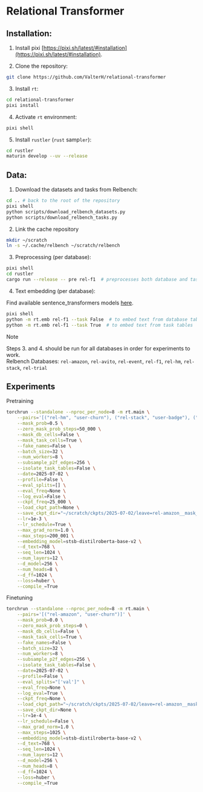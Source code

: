 # Relational Transformer

## Installation:

1. Install pixi [https://pixi.sh/latest/#installation](https://pixi.sh/latest/#installation).

2. Clone the repository:
```bash
git clone https://github.com/ValterH/relational-transformer
```

3. Install `rt`:
```bash
cd relational-transformer
pixi install
```

4. Activate `rt` environment:
```bash
pixi shell
```

5. Install `rustler` (`rust` samp`ler`):
```bash
cd rustler
maturin develop --uv --release
```

## Data:


1. Download the datasets and tasks from Relbench:
```bash
cd .. # back to the root of the repository
pixi shell
python scripts/download_relbench_datasets.py
python scripts/download_relbench_tasks.py
```

2. Link the cache repository
```bash
mkdir ~/scratch
ln -s ~/.cache/relbench ~/scratch/relbench
```

3. Preprocessing (per database):
```bash
pixi shell
cd rustler
cargo run --release -- pre rel-f1  # preprocesses both database and task tables
```

4. Text embedding (per database):

Find available sentence_transformers models [here](https://docs.google.com/spreadsheets/d/14QplCdTCDwEmTqrn1LH4yrbKvdogK4oQvYO1K1aPR5M/edit?gid=0#gid=0).
```bash
pixi shell
python -m rt.emb rel-f1 --task False  # to embed text from database tables
python -m rt.emb rel-f1 --task True  # to embed text from task tables
```
> [!NOTE]
> Steps 3. and 4. should be run for all databases in order for experiments to work. \
> Relbench Databases: `rel-amazon`, `rel-avito`, `rel-event`, `rel-f1`, `rel-hm`, `rel-stack`, `rel-trial`


## Experiments

Pretraining
```bash
torchrun --standalone --nproc_per_node=8 -m rt.main \
    --pairs='[("rel-hm", "user-churn"), ("rel-stack", "user-badge"), ("rel-stack", "user-engagement"), ("rel-avito", "user-visits"), ("rel-avito", "user-clicks"), ("rel-event", "user-ignore"), ("rel-trial", "study-outcome"), ("rel-f1", "driver-dnf"), ("rel-event", "user-repeat"), ("rel-f1", "driver-top3"), ("rel-hm", "item-sales"), ("rel-stack", "post-votes"), ("rel-trial", "site-success"), ("rel-trial", "study-adverse"), ("rel-event", "user-attendance"), ("rel-f1", "driver-position"), ("rel-avito", "ad-ctr")]' \
    --mask_prob=0.5 \
    --zero_mask_prob_steps=50_000 \
    --mask_db_cells=False \
    --mask_task_cells=True \
    --fake_names=False \
    --batch_size=32 \
    --num_workers=8 \
    --subsample_p2f_edges=256 \
    --isolate_task_tables=False \
    --date=2025-07-02 \
    --profile=False \
    --eval_splits=[] \
    --eval_freq=None \
    --log_eval=False \
    --ckpt_freq=25_000 \
    --load_ckpt_path=None \
    --save_ckpt_dir="~/scratch/ckpts/2025-07-02/leave=rel-amazon__mask_prob=0.0" \
    --lr=1e-3 \
    --lr_schedule=True \
    --max_grad_norm=1.0 \
    --max_steps=200_001 \
    --embedding_model=stsb-distilroberta-base-v2 \
    --d_text=768 \
    --seq_len=1024 \
    --num_layers=12 \
    --d_model=256 \
    --num_heads=8 \
    --d_ff=1024 \
    --loss=huber \
    --compile_=True
```

Finetuning
```bash
torchrun --standalone --nproc_per_node=8 -m rt.main \
    --pairs='[("rel-amazon", "user-churn")]' \
    --mask_prob=0.0 \
    --zero_mask_prob_steps=0 \
    --mask_db_cells=False \
    --mask_task_cells=True \
    --fake_names=False \
    --batch_size=32 \
    --num_workers=8 \
    --subsample_p2f_edges=256 \
    --isolate_task_tables=False \
    --date=2025-07-02 \
    --profile=False \
    --eval_splits="['val']" \
    --eval_freq=None \
    --log_eval=True \
    --ckpt_freq=None \
    --load_ckpt_path="~/scratch/ckpts/2025-07-02/leave=rel-amazon__mask_prob=0.0/steps=200000.pt" \
    --save_ckpt_dir=None \
    --lr=1e-4 \
    --lr_schedule=False \
    --max_grad_norm=1.0 \
    --max_steps=1025 \
    --embedding_model=stsb-distilroberta-base-v2 \
    --d_text=768 \
    --seq_len=1024 \
    --num_layers=12 \
    --d_model=256 \
    --num_heads=8 \
    --d_ff=1024 \
    --loss=huber \
    --compile_=True
```

